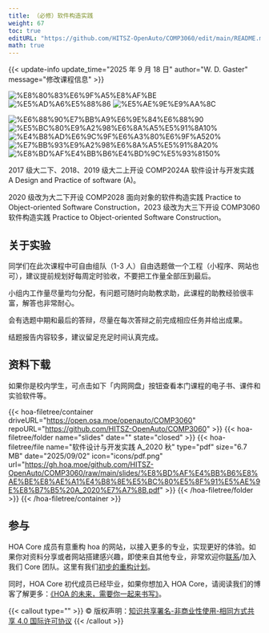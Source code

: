 ```yaml
---
title: （必修）软件构造实践
weight: 67
toc: true
editURL: "https://github.com/HITSZ-OpenAuto/COMP3060/edit/main/README.md"
math: true
---
```


{{< update-info update_time="2025 年 9 月 18 日" author="W. D. Gaster" message="修改课程信息" >}}

<div class="hoa-badge">

![%E8%80%83%E6%9F%A5%E8%AF%BE](https://img.shields.io/badge/%E8%80%83%E6%9F%A5%E8%AF%BE-green)
![%E5%AD%A6%E5%88%86](https://img.shields.io/badge/%E5%AD%A6%E5%88%86-1-moccasin)
![%E5%AE%9E%E9%AA%8C](https://img.shields.io/badge/%E5%AE%9E%E9%AA%8C-purple)

![%E6%88%90%E7%BB%A9%E6%9E%84%E6%88%90](https://img.shields.io/badge/%E6%88%90%E7%BB%A9%E6%9E%84%E6%88%90-gold)
![%E5%BC%80%E9%A2%98%E6%8A%A5%E5%91%8A10%](https://img.shields.io/badge/%E5%BC%80%E9%A2%98%E6%8A%A5%E5%91%8A-10%25-wheat)
![%E4%B8%AD%E6%9C%9F%E6%A3%80%E6%9F%A520%](https://img.shields.io/badge/%E4%B8%AD%E6%9C%9F%E6%A3%80%E6%9F%A5-20%25-wheat)
![%E7%BB%93%E9%A2%98%E6%8A%A5%E5%91%8A20%](https://img.shields.io/badge/%E7%BB%93%E9%A2%98%E6%8A%A5%E5%91%8A-20%25-wheat)
![%E8%BD%AF%E4%BB%B6%E4%BD%9C%E5%93%8150%](https://img.shields.io/badge/%E8%BD%AF%E4%BB%B6%E4%BD%9C%E5%93%81-50%25-wheat)

</div>

2017 级大二下、2018、2019 级大二上开设 COMP2024A 软件设计与开发实践 A Design and Practice of software (A)。

2020 级改为大二下开设 COMP2028 面向对象的软件构造实践 Practice to Object-oriented Software Construction，2023 级改为大三下开设 COMP3060 软件构造实践 Practice to Object-oriented Software Construction。

## 关于实验

同学们在此次课程中可自由组队（1-3 人）自由选题做一个工程（小程序、网站也可），建议提前规划好每周定时验收，不要把工作量全部压到最后。

小组内工作量尽量均匀分配，有问题可随时向助教求助，此课程的助教经验很丰富，解答也非常耐心。

会有选题中期和最后的答辩，尽量在每次答辩之前完成相应任务并给出成果。

结题报告内容较多，建议留足充足时间认真完成。

## 资料下载

如果你是校内学生，可点击如下「内网网盘」按钮查看本门课程的电子书、课件和实验软件等。

{{< hoa-filetree/container driveURL="https://open.osa.moe/openauto/COMP3060" repoURL="https://github.com/HITSZ-OpenAuto/COMP3060" >}}
{{< hoa-filetree/folder name="slides" date="" state="closed" >}}
{{< hoa-filetree/file name="软件设计与开发实践 A_2020 秋" type="pdf" size="6.7 MB" date="2025/09/02" icon="icons/pdf.png" url="https://gh.hoa.moe/github.com/HITSZ-OpenAuto/COMP3060/raw/main/slides/%E8%BD%AF%E4%BB%B6%E8%AE%BE%E8%AE%A1%E4%B8%8E%E5%BC%80%E5%8F%91%E5%AE%9E%E8%B7%B5%20A_2020%E7%A7%8B.pdf" >}}
{{< /hoa-filetree/folder >}}
{{< /hoa-filetree/container >}}

## 参与

HOA Core 成员有意重构 hoa 的网站，以接入更多的专业，实现更好的体验。如果你对资料分享或者网站搭建感兴趣，即使来自其他专业，非常欢迎你[联系](mailto:hi@hoa.moe)/加入我们 Core 团队。这里有我们[初步的重构计划](https://historical-mousepad-286.notion.site/HOA-1f71751ad5fe80978c70d9e32330d7e6)。

同时，HOA Core 初代成员已经毕业，如果你想加入 HOA Core，请阅读我们的博客了解更多：[《HOA 的未来，需要你一起来书写》](https://hoa.moe/news/future-of-hoa)。

{{< callout type="" >}}
  © 版权声明：[知识共享署名-非商业性使用-相同方式共享 4.0 国际许可协议](https://creativecommons.org/licenses/by-nc-sa/4.0/)
{{< /callout >}}

